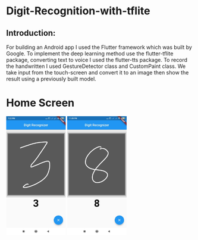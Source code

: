 # Digit-Recognition-with-tflite
## Introduction:

For building an Android app I used the Flutter framework which was built by Google. To implement the deep learning method use the flutter-tflite package, converting text to voice I used the flutter-tts package. To record the handwritten I used GestureDetector class and CustomPaint class. We take input from the touch-screen and convert it to an image then show the result using a previously built model.

# Home Screen
<p float="left">
  <img src="https://github.com/hadiuzzaman524/Digit-Recognition-with-tflite/blob/main/265596149_271726164935317_5029575033290540735_n.jpg" width="160"/>
    <img src="https://github.com/hadiuzzaman524/Digit-Recognition-with-tflite/blob/main/266719248_4495866870512349_6998253885215495801_n.jpg" width="160"/>
</p>



